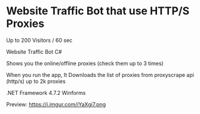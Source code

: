 # Website Traffic Bot that use HTTP/S Proxies

Up to 200 Visitors / 60 sec

Website Traffic Bot C#

Shows you the online/offline proxies (check them up to 3 times)

When you run the app, It Downloads the list of proxies from proxyscrape api (http/s) up to 2k proxies

.NET Framework 4.7.2 Winforms

Preview: https://i.imgur.com/iYaXgi7.png
